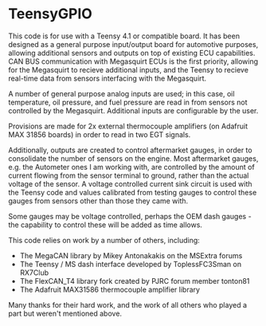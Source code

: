 # TeensyGPIO

This code is for use with a Teensy 4.1 or compatible board. It has been designed as a general purpose input/output board for automotive purposes, allowing additional sensors and outputs on top of existing ECU capabilities. CAN BUS communication with Megasquirt ECUs is the first priority, allowing for the Megasquirt to recieve additional inputs, and the Teensy to recieve real-time data from sensors interfacing with the Megasquirt.

A number of general purpose analog inputs are used; in this case, oil temperature, oil pressure, and fuel pressure are read in from sensors not controlled by the Megasquirt. Additional inputs are configurable by the user.

Provisions are made for 2x external thermocouple amplifiers (on Adafruit MAX 31856 boards) in order to read in two EGT signals.

Additionally, outputs are created to control aftermarket gauges, in order to consolidate the number of sensors on the engine. Most aftermarket gauges, e.g. the Autometer ones I am working with, are controlled by the amount of current flowing from the sensor terminal to ground, rather than the actual voltage of the sensor. A voltage controlled current sink circuit is used with the Teensy code and values calibrated from testing gauges to control these gauges from sensors other than those they came with. 

Some gauges may be voltage controlled, perhaps the OEM dash gauges - the capability to control these will be added as time allows.

This code relies on work by a number of others, including:
- The MegaCAN library by Mikey Antonakakis on the MSExtra forums
- The Teensy / MS dash interface developed by ToplessFC3Sman on RX7Club
- The FlexCAN_T4 library fork created by PJRC forum member tonton81
- The Adafruit MAX31586 thermocouple amplifier library

Many thanks for their hard work, and the work of all others who played a part but weren't mentioned above.
